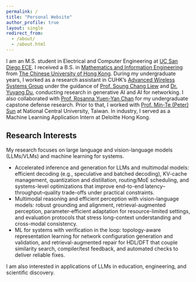 ```yaml
---
permalink: /
title: "Personal Website"
author_profile: true
layout: single
redirect_from:
  - /about/
  - /about.html
---
```


I am an M.S. student in Electrical and Computer Engineering at [UC San Diego ECE](https://ece.ucsd.edu/). I received a B.S. in [Mathematics and Information Engineering](https://www.ie.cuhk.edu.hk/programmes/bsc-in-mieg/) from [The Chinese University of Hong Kong](https://www.cuhk.edu.hk/chinese/index.html). During my undergraduate years, I worked as a research assistant in CUHK’s [Advanced Wireless Systems Group](https://wireless.ie.cuhk.edu.hk/) under the guidance of [Prof. Soung Chang Liew](https://www.ie.cuhk.edu.hk/faculty/liew-soung-chang/) and [Dr. Yuyang Du](https://yuyangdu01.github.io/), conducting research in generative AI and AI for networking. I also collaborated with [Prof. Rosanna Yuen-Yan Chan](https://www.ie.cuhk.edu.hk/faculty/chan-yuen-yan-rosanna/) for my undergraduate capstone defense research. Prior to that, I worked with [Prof. Min-Te (Peter) Sun](https://wasn.csie.ncu.edu.tw/advisor) at National Central University, Taiwan. In industry, I served as a Machine Learning Application Intern at Deloitte Hong Kong.

## Research Interests

My research focuses on large language and vision-language models (LLMs/VLMs) and machine learning for systems.

- Accelerated inference and generation for LLMs and multimodal models: efficient decoding (e.g., speculative and batched decoding), KV-cache management, quantization and distillation, routing/MoE scheduling, and systems-level optimizations that improve end-to-end latency–throughput–quality trade-offs under practical constraints.
- Multimodal reasoning and efficient perception with vision-language models: robust grounding and alignment, retrieval-augmented perception, parameter-efficient adaptation for resource-limited settings, and evaluation protocols that stress long-context understanding and cross-modal consistency.
- ML for systems with verification in the loop: topology-aware representation learning for network configuration generation and validation, and retrieval-augmented repair for HDL/DFT that couple similarity search, compiler/test feedback, and automated checks to deliver reliable fixes.

I am also interested in applications of LLMs in education, engineering, and scientific discovery.
